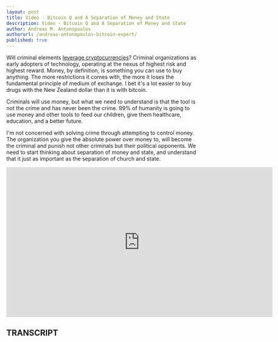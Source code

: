 ```yaml
---
layout: post
title: Video - Bitcoin Q and A Separation of Money and State
description: Video - Bitcoin Q and A Separation of Money and State
author: Andreas M. Antonopoulos
authorurl: /andreas-antonopoulos-bitcoin-expert/
published: true
---
```


<p>Will criminal elements <a href="/how-to-use-mycelium-bitcoin-wallet/">leverage cryptocurrencies</a>? Criminal organizations as early adopters of technology, operating at the nexus of highest risk and highest reward. Money, by definition, is something you can use to buy anything. The more restrictions it comes with, the more it loses the fundamental principle of medium of exchange. I bet it's a lot easier to buy drugs with the New Zealand dollar than it is with bitcoin. </p>

<p>Criminals will use money, but what we need to understand is that the tool is not the crime and has never been the crime. 99% of humanity is going to use money and other tools to feed our children, give them healthcare, education, and a better future. </p>

<p>I'm not concerned with solving crime through attempting to control money. The organization you give the absolute power over money to, will become the criminal and punish not other criminals but their political opponents. We need to start thinking about separation of money and state, and understand that it just as important as the separation of church and state.</p>

<center><iframe width="700" height="394" src="https://www.youtube.com/embed/jGmtRA9S7_Y?list=PLPQwGV1aLnTsHvzevl9BAUlfsfwFfU7aP" frameborder="0" allowfullscreen></iframe></center>

<h2>TRANSCRIPT</h2>
